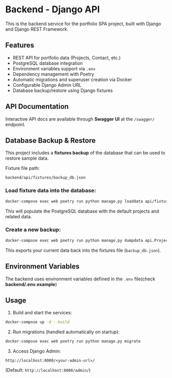 # Backend - Django API

This is the backend service for the portfolio SPA project, built with Django and Django REST Framework.

## Features

- REST API for portfolio data (Projects, Contact, etc.)
- PostgreSQL database integration
- Environment variables support via `.env`
- Dependency management with Poetry
- Automatic migrations and superuser creation via Docker
- Configurable Django Admin URL
- Database backup/restore using Django fixtures

## API Documentation

Interactive API docs are available through **Swagger UI** at the `/swagger/` endpoint.

## Database Backup & Restore

This project includes a **fixtures backup** of the database that can be used to restore sample data.

Fixture file path:

```
backend/api/fixtures/backup_db.json
```

### Load fixture data into the database:

```bash
docker-compose exec web poetry run python manage.py loaddata api/fixtures/backup_db.json
```

This will populate the PostgreSQL database with the default projects and related data.

### Create a new backup:

```bash
docker-compose exec web poetry run python manage.py dumpdata api.Project --indent 2 > backend/api/fixtures/backup_db.json
```

This exports your current data back into the fixtures file (`backup_db.json`).

## Environment Variables

The backend uses environment variables defined in the `.env` file(check **backend/.env.example**)

## Usage

1. Build and start the services:

```bash
docker-compose up -d --build
```

2. Run migrations (handled automatically on startup):

```bash
docker-compose exec web poetry run python manage.py migrate
```

3. Access Django Admin:

```
http://localhost:8000/<your-admin-url>/
```

(Default: `http://localhost:8000/admin/`)
